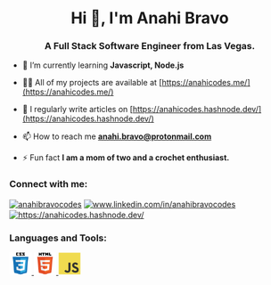 <h1 align="center">Hi 👋, I'm Anahi Bravo</h1>
<h3 align="center">A Full Stack Software Engineer from Las Vegas.</h3>

- 🌱 I’m currently learning **Javascript, Node.js**

- 👨‍💻 All of my projects are available at [https://anahicodes.me/](https://anahicodes.me/)

- 📝 I regularly write articles on [https://anahicodes.hashnode.dev/](https://anahicodes.hashnode.dev/)

- 📫 How to reach me **anahi.bravo@protonmail.com**

- ⚡ Fun fact **I am a mom of two and a crochet enthusiast.**

<h3 align="left">Connect with me:</h3>
<p align="left">
<a href="https://twitter.com/anahibravocodes" target="blank"><img align="center" src="https://raw.githubusercontent.com/rahuldkjain/github-profile-readme-generator/master/src/images/icons/Social/twitter.svg" alt="anahibravocodes" height="30" width="40" /></a>
<a href="https://linkedin.com/in/www.linkedin.com/in/anahibravocodes" target="blank"><img align="center" src="https://raw.githubusercontent.com/rahuldkjain/github-profile-readme-generator/master/src/images/icons/Social/linked-in-alt.svg" alt="www.linkedin.com/in/anahibravocodes" height="30" width="40" /></a>
<a href="https://hashnode.com/https://anahicodes.hashnode.dev/" target="blank"><img align="center" src="https://raw.githubusercontent.com/rahuldkjain/github-profile-readme-generator/master/src/images/icons/Social/hashnode.svg" alt="https://anahicodes.hashnode.dev/" height="30" width="40" /></a>
</p>

<h3 align="left">Languages and Tools:</h3>
<p align="left"> <a href="https://www.w3schools.com/css/" target="_blank" rel="noreferrer"> <img src="https://raw.githubusercontent.com/devicons/devicon/master/icons/css3/css3-original-wordmark.svg" alt="css3" width="40" height="40"/> </a> <a href="https://www.w3.org/html/" target="_blank" rel="noreferrer"> <img src="https://raw.githubusercontent.com/devicons/devicon/master/icons/html5/html5-original-wordmark.svg" alt="html5" width="40" height="40"/> </a> <a href="https://developer.mozilla.org/en-US/docs/Web/JavaScript" target="_blank" rel="noreferrer"> <img src="https://raw.githubusercontent.com/devicons/devicon/master/icons/javascript/javascript-original.svg" alt="javascript" width="40" height="40"/> </a> </p>

